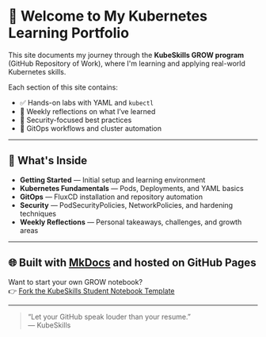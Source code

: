 # 👋 Welcome to My Kubernetes Learning Portfolio

This site documents my journey through the **KubeSkills GROW program** (GitHub Repository of Work), where I'm learning and applying real-world Kubernetes skills.

Each section of this site contains:

- ✅ Hands-on labs with YAML and `kubectl`
- 🧠 Weekly reflections on what I’ve learned
- 🔐 Security-focused best practices
- 🚀 GitOps workflows and cluster automation

---

## 📂 What's Inside

- **Getting Started** — Initial setup and learning environment
- **Kubernetes Fundamentals** — Pods, Deployments, and YAML basics
- **GitOps** — FluxCD installation and repository automation
- **Security** — PodSecurityPolicies, NetworkPolicies, and hardening techniques
- **Weekly Reflections** — Personal takeaways, challenges, and growth areas

---

## 🌐 Built with [MkDocs](https://www.mkdocs.org/) and hosted on GitHub Pages

Want to start your own GROW notebook?  
👉 [Fork the KubeSkills Student Notebook Template](https://github.com/kubeskills/student-notebook)

---

> “Let your GitHub speak louder than your resume.”  
> — KubeSkills

